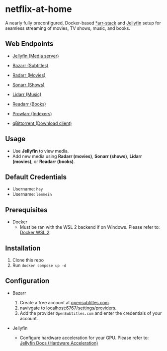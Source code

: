 # netflix-at-home

A nearly fully preconfigured, Docker-based [*arr-stack](https://wiki.servarr.com/) and [Jellyfin](https://jellyfin.org/) setup for seamless streaming of movies, TV shows, music, and books.

## Web Endpoints
- [Jellyfin (Media server)](http://localhost:8096/)

- [Bazarr (Subtitles)](http://localhost:6767/)
- [Radarr (Movies)](http://localhost:7878/)
- [Sonarr (Shows)](http://localhost:8989/)

- [Lidarr (Music)](http://localhost:8686/)

- [Readarr (Books)](http://localhost:8787/)

- [Prowlarr (Indexers)](http://localhost:9696/)
- [qBittorrent (Download client)](http://localhost:8080/)

## Usage
- Use **Jellyfin** to view media.
- Add new media using **Radarr (movies)**, **Sonarr (shows)**, **Lidarr (movies)**, or **Readarr (books)**. 

## Default Credentials
- Username: `hey`
- Username: `lemmein`

## Prerequisites
- Docker
    - Must be ran with the WSL 2 backend if on Windows. Please refer to: [Docker WSL 2](https://docs.docker.com/desktop/features/wsl/).

## Installation
1. Clone this repo
2. Run `docker compose up -d`

## Configuration

* Bazarr
    1. Create a free account at [opensubtitles.com](https://www.opensubtitles.com/).
    2. navivgate to [localhost:6767/settings/providers](http://localhost:6767/settings/providers/).
    3. Add the provider `OpenSubtitles.com` and enter the credentials of your account.

* Jellyfin
    - Configure hardware acceleration for your GPU. Please refer to: [Jellyfin Docs (Hardware Acceleration)](https://jellyfin.org/docs/general/administration/hardware-acceleration/)
